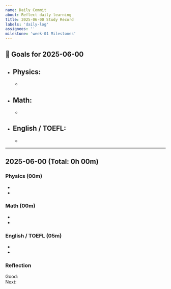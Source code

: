 ```yaml
---
name: Daily Commit
about: Reflect daily learning
title: 2025-06-00 Study Record
labels: 'daily-log'
assignees: ''
milestone: 'week-01 Milestones'
---
```


## 🎯 Goals for 2025-06-00
- **Physics**: 
  - 
  -  
- **Math**: 
  - 
  - 
- **English / TOEFL**:  
  -  
  - 

---

## 2025-06-00  (Total: 0h 00m)

### Physics (00m)
- 
- 

### Math (00m)
- 
- 

### English / TOEFL (05m)
- 
- 

### Reflection
Good:  
Next:  
